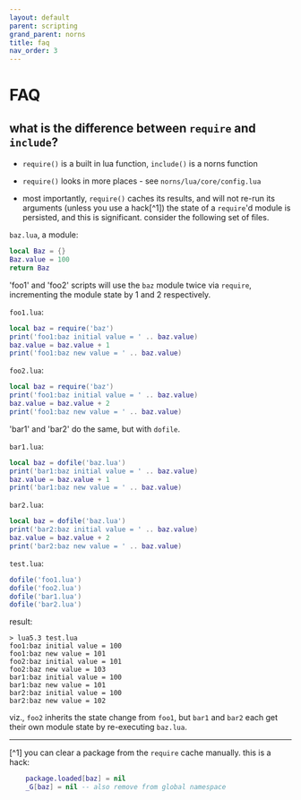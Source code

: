 ```yaml
---
layout: default
parent: scripting
grand_parent: norns
title: faq
nav_order: 3
---
```


# FAQ

## what is the difference between `require` and `include`?

- `require()` is a built in lua function, `include()` is a norns function

- `require()` looks in more places - see `norns/lua/core/config.lua`

- most importantly, `require()` caches its results, and will not re-run its arguments (unless you use a hack[^1]) the state of a `require`'d module is persisted, and this is significant. consider the following set of files.

`baz.lua`, a module:
```lua
local Baz = {}
Baz.value = 100
return Baz
```

'foo1' and 'foo2' scripts will use the `baz` module twice via `require`, incrementing the module state by 1 and 2 respectively.

`foo1.lua`:
```lua
local baz = require('baz')
print('foo1:baz initial value = ' .. baz.value)
baz.value = baz.value + 1
print('foo1:baz new value = ' .. baz.value)
```

`foo2.lua`:
```lua
local baz = require('baz')
print('foo1:baz initial value = ' .. baz.value)
baz.value = baz.value + 2
print('foo1:baz new value = ' .. baz.value)
```

'bar1' and 'bar2' do the same, but with `dofile`.

`bar1.lua`:
```lua
local baz = dofile('baz.lua')
print('bar1:baz initial value = ' .. baz.value)
baz.value = baz.value + 1
print('bar1:baz new value = ' .. baz.value)
```

`bar2.lua`:
```lua
local baz = dofile('baz.lua')
print('bar2:baz initial value = ' .. baz.value)
baz.value = baz.value + 2
print('bar2:baz new value = ' .. baz.value)
```

`test.lua`:
```lua
dofile('foo1.lua')
dofile('foo2.lua')
dofile('bar1.lua')
dofile('bar2.lua')
```

result:

```
> lua5.3 test.lua
foo1:baz initial value = 100
foo1:baz new value = 101
foo2:baz initial value = 101
foo2:baz new value = 103
bar1:baz initial value = 100
bar1:baz new value = 101
bar2:baz initial value = 100
bar2:baz new value = 102
```

viz., `foo2` inherits the state change from `foo1`, but `bar1` and `bar2` each get their own module state by re-executing `baz.lua`.

---

[^1] you can clear a package from the `require` cache manually. this is a hack:
```lua
	package.loaded[baz] = nil
	_G[baz] = nil -- also remove from global namespace
```
